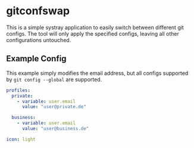 # gitconfswap

This is a simple systray application to easily switch between different git configs.
The tool will only apply the specified configs, leaving all other configurations untouched.

## Example Config
This example simply modifies the email address, but all configs supported by `git config --global` are supported.
```yaml
profiles:
  private:
    - variable: user.email
      value: "user@private.de"

  business:
    - variable: user.email
      value: "user@business.de"

icon: light
```